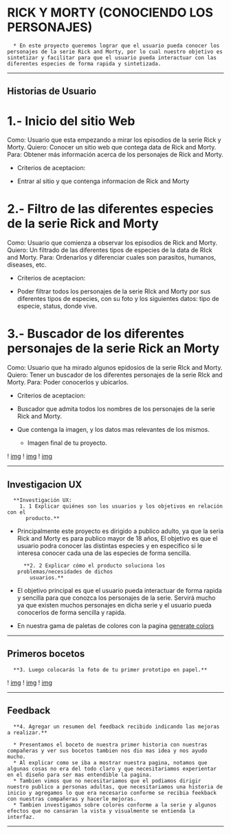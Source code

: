 
# RICK Y MORTY (CONOCIENDO LOS PERSONAJES)
    
      * En este proyecto queremos lograr que el usuario pueda conocer los personajes de la serie Rick and Morty, por lo cual nuestro objetivo es sintetizar y facilitar para que el usuario pueda interactuar con las diferentes especies de forma rapida y sintetizada.

***

## Historias de Usuario 

# 1.- Inicio del sitio Web
Como: Usuario que esta empezando a mirar los episodios de la serie Rick y Morty.
Quiero: Conocer un sitio web que contega data de Rick and Morty.
Para: Obtener más información acerca de los personajes de Rick and Morty. 
  * Criterios de aceptacion:
   - Entrar al sitio y que contenga informacion de Rick and Morty

# 2.- Filtro de las diferentes especies de la serie Rick and Morty
Como: Usuario que comienza a observar los episodios de Rick and Morty.
Quiero: Un filtrado de las diferentes tipos de especies de la data de RIck and Morty. 
Para: Ordenarlos y diferenciar cuales son parasitos, humanos, diseases, etc. 
 * Criterios de aceptacion:
  - Poder filtrar todos los personajes de la serie RIck and Morty por sus diferentes tipos de especies, con su foto y los siguientes datos: tipo de especie, status, donde vive. 

# 3.- Buscador de los diferentes personajes de la serie Rick an Morty
Como: Usuario que ha mirado algunos epidosios de la serie RIck and Morty. 
Quiero: Tener un buscador de los diferentes personajes de la serie RIck and Morty.
Para: Poder conocerlos y ubicarlos. 
 * Criterios de aceptacion: 
  - Buscador que admita todos los nombres de los personajes de la serie Rick and Morty. 
  - Que contenga la imagen, y los datos mas relevantes de los mismos.
  
      * Imagen final de tu proyecto.

! [img](https://github.com/Biancardona/GDL004-data-lovers/blob/developtere/src/img/proto1.png)
! [img](https://github.com/Biancardona/GDL004-data-lovers/blob/developtere/src/img/proto2.png)
! [img](https://github.com/Biancardona/GDL004-data-lovers/blob/developtere/src/img/proto3.png)

***

## Investigacion UX
      **Investigación UX:
        1. 1 Explicar quiénes son los usuarios y los objetivos en relación con el
          producto.**

* Principalmente este proyecto es dirigido a publico adulto, ya que la seria Rick and Morty es para publico mayor de 18 años, El objetivo es que el usuario podra conocer las distintas especies y en especifico si le interesa conocer cada una de las especies de forma sencilla.

        **2. 2 Explicar cómo el producto soluciona los problemas/necesidades de dichos
          usuarios.**

* El objetivo principal es que el usuario pueda interactuar de forma rapida y sencilla para que conozca los personajes de la serie. Servirá mucho ya que existen muchos personajes en dicha serie y el usuario pueda conocerlos de forma sencilla y rapida.
* En nuestra gama de paletas de colores con la pagina [generate colors](https://coolors.co/89d2dc-6564db-232ed1-101d42-0d1317)

***

## Primeros bocetos
      **3. Luego colocarás la foto de tu primer prototipo en papel.**

! [img](https://github.com/Biancardona/GDL004-data-lovers/blob/developtere/src/img/protoEsc1.jpeg)
! [img](https://github.com/Biancardona/GDL004-data-lovers/blob/developtere/src/img/protoEsc2.jpeg)
! [img](https://github.com/Biancardona/GDL004-data-lovers/blob/developtere/src/img/protoEsc3.jpeg)

***

## Feedback
      **4. Agregar un resumen del feedback recibido indicando las mejoras a realizar.**

      * Presentamos el boceto de nuestra primer historia con nuestras compañeras y ver sus bocetos tambien nos dio mas idea y nos ayudo mucho.
      * Al explicar como se iba a mostrar nuestra pagina, notamos que algunas cosas no era del todo claro y que necesitariamos experientar en el diseño para ser mas entendible la pagina.
      * Tambien vimos que no necesitariamos que el podiamos dirigir nuestro publico a personas adultas, que necesitariamos una historia de inicio y agregamos lo que era necesario conforme se recibia feekback con nuestras compañeras y hacerle mejoras.
      * Tambien investigamos sobre colores conforme a la serie y algunos efectos que no cansaran la vista y visualmente se entienda la interfaz.

***


